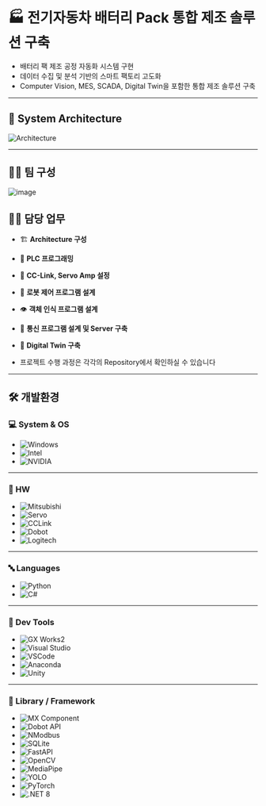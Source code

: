 # 🏭 전기자동차 배터리 Pack 통합 제조 솔루션 구축
- 배터리 팩 제조 공정 자동화 시스템 구현
- 데이터 수집 및 분석 기반의 스마트 팩토리 고도화
- Computer Vision, MES, SCADA, Digital Twin을 포함한 통합 제조 솔루션 구축

---

## 🧩 System Architecture

![Architecture](https://github.com/user-attachments/assets/300e98dc-4567-4345-8069-30f21af10093)


---

## 🧑‍💻 팀 구성
![image](https://github.com/user-attachments/assets/e2a88bf3-192f-484b-be20-3e5d346befbc)


## 🧑‍💻 담당 업무 

- 🏗️ **Architecture 구성**
- 🧠 **PLC 프로그래밍**  
- 🔗 **CC-Link, Servo Amp 설정**  
- 🤖 **로봇 제어 프로그램 설계**  
- 👁️ **객체 인식 프로그램 설계**  
- 🔌 **통신 프로그램 설계 및 Server 구축**
- 🧱 **Digital Twin 구축**

- 프로젝트 수행 과정은 각각의 Repository에서 확인하실 수 있습니다

---

## 🛠 개발환경

### 💻 System & OS
- ![Windows](https://img.shields.io/badge/-Windows_11-0078D4?style=flat&logo=windows&logoColor=white)  
- ![Intel](https://img.shields.io/badge/-Intel_i7_13700-0071C5?style=flat&logo=intel&logoColor=white)  
- ![NVIDIA](https://img.shields.io/badge/-NVIDIA_RTX_4060-76B900?style=flat&logo=nvidia&logoColor=white)

---

### 🤖 HW
- ![Mitsubishi](https://img.shields.io/badge/-MELSEC_Q03UDECPU-E60012?style=flat&logo=semiconductor-manufacturing&logoColor=white)  
- ![Servo](https://img.shields.io/badge/-MR--J4--10B-555555?style=flat&logo=server&logoColor=white)  
- ![CCLink](https://img.shields.io/badge/-CC--Link-007CC2?style=flat&logo=protocolsio&logoColor=white)  
- ![Dobot](https://img.shields.io/badge/-Dobot_Magician-005BA1?style=flat&logo=robotframework&logoColor=white)  
- ![Logitech](https://img.shields.io/badge/Logitech_C922_PRO_STREAM-000000?style=flat&logo=logitech&logoColor=white)
 
---

### 🔤 Languages
- ![Python](https://img.shields.io/badge/-Python-3776AB?style=flat&logo=python&logoColor=white)  
- ![C#](https://img.shields.io/badge/-C%23-239120?style=flat&logo=dotnet&logoColor=white)

---

### 🧰 Dev Tools
- ![GX Works2](https://img.shields.io/badge/-GX_Works2-E60012?style=flat&logo=automation&logoColor=white)  
- ![Visual Studio](https://img.shields.io/badge/-Visual_Studio_2022-5C2D91?style=flat&logo=visualstudio&logoColor=white)  
- ![VSCode](https://img.shields.io/badge/-VS_Code-007ACC?style=flat&logo=visualstudio&logoColor=white)
- ![Anaconda](https://img.shields.io/badge/-Anaconda-44A833?style=flat&logo=anaconda&logoColor=white)
- ![Unity](https://img.shields.io/badge/-Unity_6-000000?style=flat&logo=unity&logoColor=white)
  
---

### 🧱 Library / Framework
- ![MX Component](https://img.shields.io/badge/-MX_Component-000000?style=flat&logo=windows&logoColor=white)
- ![Dobot API](https://img.shields.io/badge/-Dobot_API-0082C8?style=flat&logo=usb&logoColor=white)
- ![NModbus](https://img.shields.io/badge/-NModbus-333333?style=flat&logo=protocolㄴ&logoColor=white)
- ![SQLite](https://img.shields.io/badge/-SQLite-07405E?style=flat&logo=sqlite&logoColor=white)
- ![FastAPI](https://img.shields.io/badge/-FastAPI-009688?style=flat&logo=fastapi&logoColor=white)
- ![OpenCV](https://img.shields.io/badge/-OpenCV-5C3EE8?style=flat&logo=opencv&logoColor=white)
- ![MediaPipe](https://img.shields.io/badge/-MediaPipe-FF6F00?style=flat&logo=google&logoColor=white)
- ![YOLO](https://img.shields.io/badge/-Ultralytics_YOLOv8-7B68EE?style=flat&logo=openai&logoColor=white)
- ![PyTorch](https://img.shields.io/badge/-PyTorch-EE4C2C?style=flat&logo=pytorch&logoColor=white)
- ![.NET 8](https://img.shields.io/badge/-.NET_8.0-512BD4?style=flat&logo=dotnet&logoColor=white)
